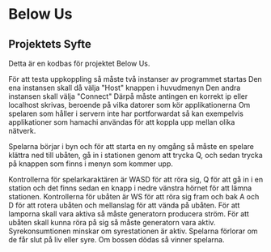 # Below Us

## Projektets Syfte
Detta är en kodbas för projektet Below Us.

För att testa uppkoppling så måste två instanser av programmet startas
Den ena instansen skall då välja "Host" knappen i huvudmenyn
Den andra instansen skall välja "Connect"
Därpå måste antingen en korrekt ip eller localhost skrivas, beroende på vilka datorer som kör applikationerna
Om spelaren som håller i servern inte har portforwardat så kan exempelvis applikationer som hamachi användas för att koppla upp mellan olika nätverk.

Spelarna börjar i byn och för att starta en ny omgång så måste en spelare klättra ned till ubåten, gå in i stationen genom att trycka Q,
och sedan trycka på knappen som finns i menyn som kommer upp.

Kontrollerna för spelarkaraktären är WASD för att röra sig, Q för att gå in i en station och det finns sedan en knapp i nedre vänstra hörnet för att lämna stationen.
Kontrollerna för ubåten är WS för att röra sig fram och bak A och D för att rotera ubåten och mellanslag för att vända på ubåten.
För att lamporna skall vara aktiva så måste generatorn producera ström.
För att ubåten skall kunna röra på sig så måste generatorn vara aktiv.
Syrekonsumtionen minskar om syrestationen är aktiv.
Spelarna förlorar om de får slut på liv eller syre.
Om bossen dödas så vinner spelarna.
